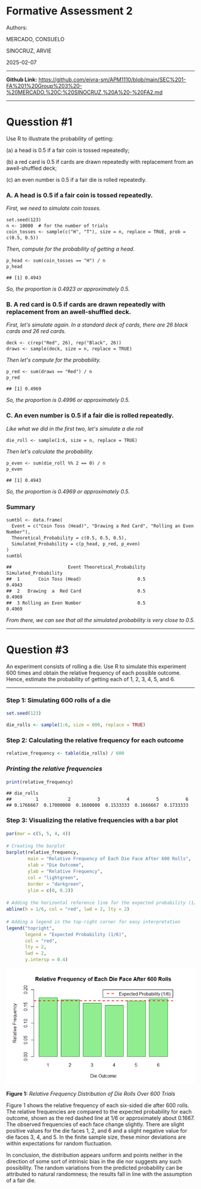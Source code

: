 
# Formative Assessment 2

Authors: 

MERCADO, CONSUELO 

SINOCRUZ, ARVIE

2025-02-07
___

**Github Link:** <https://github.com/eivra-sm/APM1110/blob/main/SEC%201-FA%201%20Group%203%20-%20MERCADO,%20C;%20SINOCRUZ,%20A%20-%20FA2.md>
___
# Quesstion #1

Use R to illustrate the probability of getting:

(a) a head is 0.5 if a fair coin is tossed repeatedly;

(b) a red card is 0.5 if cards are drawn repeatedly with replacement from an awell-shuffled deck;

(c) an even number is 0.5 if a fair die is rolled repeatedly.

### A. A head is 0.5 if a fair coin is tossed repeatedly.

*First, we need to simulate coin tosses.*

```{r}
set.seed(123)
n <- 10000  # for the number of trials
coin_tosses <- sample(c("H", "T"), size = n, replace = TRUE, prob = c(0.5, 0.5))
```

*Then, compute for the probability of getting a head.*

```{r}
p_head <- sum(coin_tosses == "H") / n
p_head
```
    ## [1] 0.4943
*So, the proportion is 0.4923 or approximately 0.5.*

### B. A red card is 0.5 if cards are drawn repeatedly with replacement from an awell-shuffled deck.

*First, let's simulate again. In a standard deck of cards, there are 26 black cards and 26 red cards.*

```{r}
deck <- c(rep("Red", 26), rep("Black", 26)) 
draws <- sample(deck, size = n, replace = TRUE)
```

*Then let's compute for the probability.*

```{r}
p_red <- sum(draws == "Red") / n
p_red
```
    ## [1] 0.4969
*So, the proportion is 0.4996 or approximately 0.5.*

### C. An even number is 0.5 if a fair die is rolled repeatedly.

*Like what we did in the first two, let's simulate a die roll*

```{r}
die_roll <- sample(1:6, size = n, replace = TRUE)
```

*Then let's calculate the probability.*

```{r}
p_even <- sum(die_roll %% 2 == 0) / n
p_even
```
    ## [1] 0.4943
*So, the proportion is 0.4969 or approximately 0.5.*

### Summary

```{r}
sumtbl <- data.frame(
  Event = c("Coin Toss (Head)", "Drawing a Red Card", "Rolling an Even Number"),
  Theoretical_Probability = c(0.5, 0.5, 0.5),
  Simulated_Probability = c(p_head, p_red, p_even)
)
sumtbl
```
    ##                     Event Theoretical_Probability Simulated_Probability
    ##  1       Coin Toss (Head)                     0.5                0.4943
    ##  2   Drawing  a  Red Card                     0.5                0.4969
    ##  3 Rolling an Even Number                     0.5                0.4969

*From there, we can see that all the simulated probability is very close to 0.5.*
____

# Question #3

An experiment consists of rolling a die. Use R to simulate this experiment 600 times and obtain the relative frequency of each possible outcome. Hence, estimate the probability of getting each of 1, 2, 3, 4, 5, and 6.
___

### Step 1: Simulating 600 rolls of a die

```r
set.seed(123)
```
```r
die_rolls <- sample(1:6, size = 600, replace = TRUE)  
```

### Step 2: Calculating the relative frequency for each outcome
```r
relative_frequency <- table(die_rolls) / 600
```

### *Printing the relative frequencies*
```r
print(relative_frequency)
```

    ## die_rolls
    ##         1           2          3          4          5          6
    ## 0.1766667  0.17000000  0.1600000  0.1533333  0.1666667  0.1733333

### Step 3: Visualizing the relative frequencies with a bar plot
```r
par(mar = c(5, 5, 4, 4))

# Creating the barplot
barplot(relative_frequency, 
        main = "Relative Frequency of Each Die Face After 600 Rolls", 
        xlab = "Die Outcome", 
        ylab = "Relative Frequency", 
        col = "lightgreen", 
        border = "darkgreen", 
        ylim = c(0, 0.2))  

# Adding the horizontal reference line for the expected probability (1/6)
abline(h = 1/6, col = "red", lwd = 2, lty = 2)

# Adding a legend in the top-right corner for easy interpretation
legend("topright", 
       legend = "Expected Probability (1/6)", 
       col = "red", 
       lty = 2, 
       lwd = 2,
       y.intersp = 0.4)

```
![](FA2_Files/barplot.png)

**Figure 1:** *Relative Frequency Distribution of Die Rolls Over 600 Trials*

Figure 1 shows the relative frequency of each six-sided die after 600 rolls. The relative frequencies are compared to the expected probability for each outcome, shown as the red dashed line at $1/6$ or approximately about 0.1667. The observed frequencies of each face change slightly. There are slight positive values for the die faces 1, 2, and 6 and a slight negative value for die faces 3, 4, and 5. In the finite sample size, these minor deviations are within expectations for random fluctuation.

In conclusion, the distribution appears uniform and points neither in the direction of some sort of intrinsic bias in the die nor suggests any such possibility. The random variations from the predicted probability can be attributed to natural randomness; the results fall in line with the assumption of a fair die.


